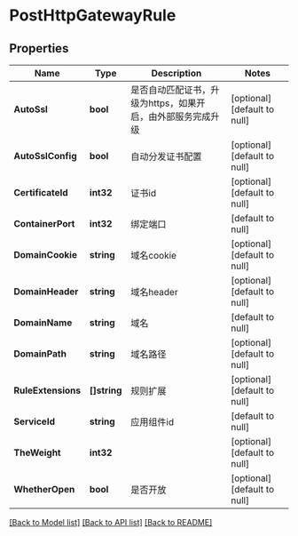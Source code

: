 # PostHttpGatewayRule

## Properties
Name | Type | Description | Notes
------------ | ------------- | ------------- | -------------
**AutoSsl** | **bool** | 是否自动匹配证书，升级为https，如果开启，由外部服务完成升级 | [optional] [default to null]
**AutoSslConfig** | **bool** | 自动分发证书配置 | [optional] [default to null]
**CertificateId** | **int32** | 证书id | [optional] [default to null]
**ContainerPort** | **int32** | 绑定端口 | [default to null]
**DomainCookie** | **string** | 域名cookie | [optional] [default to null]
**DomainHeader** | **string** | 域名header | [optional] [default to null]
**DomainName** | **string** | 域名 | [default to null]
**DomainPath** | **string** | 域名路径 | [optional] [default to null]
**RuleExtensions** | **[]string** | 规则扩展 | [optional] [default to null]
**ServiceId** | **string** | 应用组件id | [default to null]
**TheWeight** | **int32** |  | [optional] [default to null]
**WhetherOpen** | **bool** | 是否开放 | [optional] [default to null]

[[Back to Model list]](../README.md#documentation-for-models) [[Back to API list]](../README.md#documentation-for-api-endpoints) [[Back to README]](../README.md)


